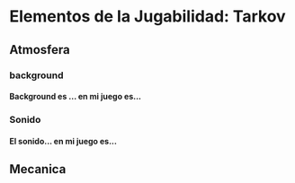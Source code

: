 # Elementos de la Jugabilidad: Tarkov

## Atmosfera

### background
#### Background es ... en mi juego es...

### Sonido
#### El sonido... en mi juego es...

## Mecanica
####

